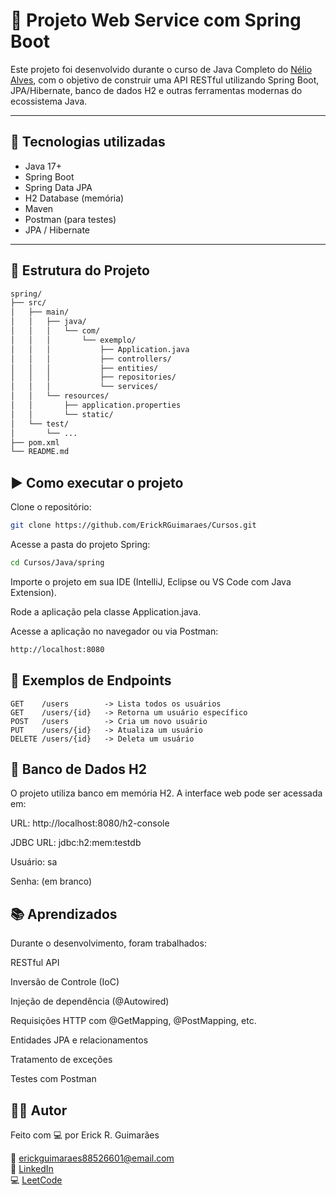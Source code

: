 # 🧩 Projeto Web Service com Spring Boot

Este projeto foi desenvolvido durante o curso de Java Completo do [Nélio Alves](https://www.udemy.com/course/java-curso-completo/), com o objetivo de construir uma API RESTful utilizando Spring Boot, JPA/Hibernate, banco de dados H2 e outras ferramentas modernas do ecossistema Java.

---

## 🚀 Tecnologias utilizadas

- Java 17+
- Spring Boot
- Spring Data JPA
- H2 Database (memória)
- Maven
- Postman (para testes)
- JPA / Hibernate

---

## 📁 Estrutura do Projeto

```bash
spring/
├── src/
│   ├── main/
│   │   ├── java/
│   │   │   └── com/
│   │   │       └── exemplo/
│   │   │           ├── Application.java
│   │   │           ├── controllers/
│   │   │           ├── entities/
│   │   │           ├── repositories/
│   │   │           └── services/
│   │   └── resources/
│   │       ├── application.properties
│   │       └── static/
│   └── test/
│       └── ...
├── pom.xml
└── README.md
```
## ▶️ Como executar o projeto
Clone o repositório:

```bash
git clone https://github.com/ErickRGuimaraes/Cursos.git
```
Acesse a pasta do projeto Spring:

```bash
cd Cursos/Java/spring
```
Importe o projeto em sua IDE (IntelliJ, Eclipse ou VS Code com Java Extension).

Rode a aplicação pela classe Application.java.

Acesse a aplicação no navegador ou via Postman:

```bash
http://localhost:8080
```
## 📌 Exemplos de Endpoints
```http
GET    /users        -> Lista todos os usuários  
GET    /users/{id}   -> Retorna um usuário específico  
POST   /users        -> Cria um novo usuário  
PUT    /users/{id}   -> Atualiza um usuário  
DELETE /users/{id}   -> Deleta um usuário
```
## 🧪 Banco de Dados H2
O projeto utiliza banco em memória H2. A interface web pode ser acessada em:

URL: http://localhost:8080/h2-console

JDBC URL: jdbc:h2:mem:testdb

Usuário: sa

Senha: (em branco)

## 📚 Aprendizados
Durante o desenvolvimento, foram trabalhados:

RESTful API

Inversão de Controle (IoC)

Injeção de dependência (@Autowired)

Requisições HTTP com @GetMapping, @PostMapping, etc.

Entidades JPA e relacionamentos

Tratamento de exceções

Testes com Postman

## 🧑‍💻 Autor
Feito com 💻 por Erick R. Guimarães

📧 erickguimaraes88526601@email.com  
🔗 [LinkedIn](https://www.linkedin.com/in/erickrguimaraes/)  
💻 [LeetCode](https://leetcode.com/u/ErickRGuimaraes/) 

